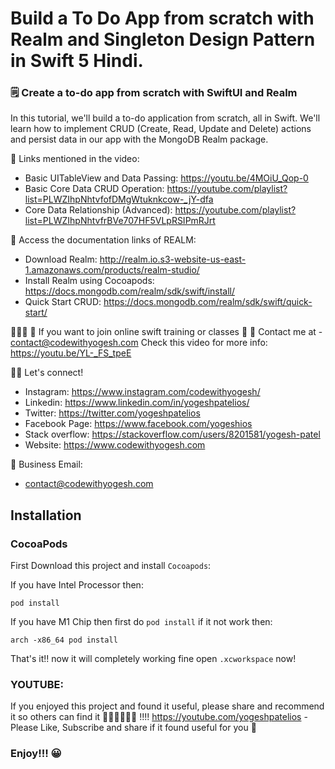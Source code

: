 # Build a To Do App from scratch with Realm and Singleton Design Pattern in Swift 5 Hindi.

### 🗒 Create a to-do app from scratch with SwiftUI and Realm

In this tutorial, we'll build a to-do application from scratch, all in Swift. We'll learn how to implement CRUD (Create, Read, Update and Delete) actions and persist data in our app with the MongoDB Realm package.

🔗 Links mentioned in the video:
- Basic UITableView and Data Passing: https://youtu.be/4MOiU_Qop-0
- Basic Core Data CRUD Operation: https://youtube.com/playlist?list=PLWZIhpNhtvfofDMgWtuknkcow-_jY-dfa
- Core Data Relationship (Advanced): https://youtube.com/playlist?list=PLWZIhpNhtvfrBVe707HF5VLpRSIPmRJrt

📝 Access the documentation links of REALM:
- Download Realm: http://realm.io.s3-website-us-east-1.amazonaws.com/products/realm-studio/
- Install Realm using Cocoapods: https://docs.mongodb.com/realm/sdk/swift/install/
- Quick Start CRUD: https://docs.mongodb.com/realm/sdk/swift/quick-start/

👩🏻‍💻 🔴 If you want to join online swift training or classes 🔴
💌 Contact me at - contact@codewithyogesh.com
Check this video for more info: https://youtu.be/YL-_FS_tpeE

👋🏻 Let's connect!
- Instagram: https://www.instagram.com/codewithyogesh/
- Linkedin: https://www.linkedin.com/in/yogeshpatelios/
- Twitter: https://twitter.com/yogeshpatelios
- Facebook Page: https://www.facebook.com/yogeshios
- Stack overflow: https://stackoverflow.com/users/8201581/yogesh-patel
- Website: https://www.codewithyogesh.com

📧 Business Email: 
- contact@codewithyogesh.com

## Installation

### CocoaPods
First Download this project and install `Cocoapods`:

If you have Intel Processor then:

```
pod install
```  

If you have M1 Chip then first do `pod install` if it not work then:

```
arch -x86_64 pod install
```  

That's it!! now it will completely working fine open `.xcworkspace` now!

### YOUTUBE:
If you enjoyed this project and found it useful, please share and recommend it so others can find it 💚💚💚💚💚💚 !!!!
https://youtube.com/yogeshpatelios - Please Like, Subscribe and share if it found useful for you 🤟

### Enjoy!!! 😀
